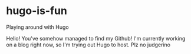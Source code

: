 # hugo-is-fun
Playing around with Hugo 

Hello! You've somehow managed to find my Github! 
I'm currently working on a blog right now, so I'm trying out Hugo to host. 
Plz no judgerino 
